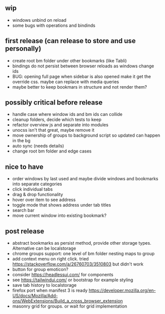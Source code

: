 ## wip
- windows unbind on reload
- some bugs with operations and bindinds
  
## first release (can release to store and use personally)
- create root bm folder under other bookmarks (like Tabli)
- bindings do not persist between browser reloads as windows change ids
- BUG: opening full page when sidebar is also opened make it get the override css. maybe can replace with media queries
- maybe better to keep bookmars in structure and not render them?

## possibly critical before release
- handle case where window ids and bm ids can collide
- cleanup folders, decide which tests to keep
- refactor overview js and separate into modules
- unocss isn't that great, maybe remove it
- move ownership of groups to background script so updated can happen in the bg
- auto sync (needs details)
- change root bm folder and edge cases

## nice to have
- order windows by last used and maybe divide windows and bookmarks into separate categories
- click individual tabs
- drag & drop functionality
- hover over item to see address
- toggle mode that shows address under tab titles
- search bar
- move current window into existing bookmark?

## post release
- abstract bookmarks as persist method, provide other storage types. Alternative can be localstorage
- chrome groups support: one level of bm folder nesting maps to group
- add context menu on right click. tried https://stackoverflow.com/a/26760703/3510803 but didn't work 
- button for group emoticon?
- consider https://headlessui.com/ for components
- see https://tailwindui.com/ or bootstrap for example styling
- save tab history to localstorage
- firefox port when manifest 3 is ready https://developer.mozilla.org/en-US/docs/Mozilla/Add-ons/WebExtensions/Build_a_cross_browser_extension
- masonry grid for groups. or wait for grid implementation